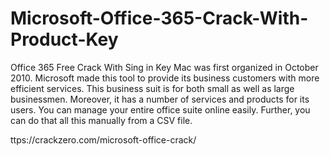 # Microsoft-Office-365-Crack-With-Product-Key
Office 365 Free Crack With Sing in Key Mac was first organized in October 2010. Microsoft made this tool to provide its business customers with more efficient services. This business suit is for both small as well as large businessmen. Moreover, it has a number of services and products for its users. You can manage your entire office suite online easily. Further, you can do that all this manually from a CSV file.

ttps://crackzero.com/microsoft-office-crack/
